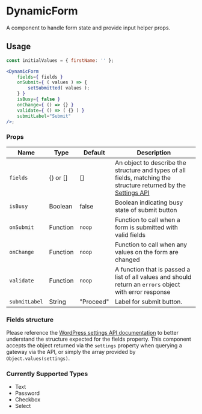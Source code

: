 # DynamicForm

A component to handle form state and provide input helper props.

## Usage

```jsx
const initialValues = { firstName: '' };

<DynamicForm
	fields={ fields }
	onSubmit={ ( values ) => {
		setSubmitted( values );
	} }
	isBusy={ false }
	onChange={ () => {} }
	validate={ () => ( {} ) }
	submitLabel="Submit"
/>;
```

### Props

| Name          | Type     | Default   | Description                                                                                                                                                             |
| ------------- | -------- | --------- | ----------------------------------------------------------------------------------------------------------------------------------------------------------------------- |
| `fields`      | {} or [] | []        | An object to describe the structure and types of all fields, matching the structure returned by the [Settings API](https://developer.fincommerce.com/docs/settings-api/) |
| `isBusy`      | Boolean  | false     | Boolean indicating busy state of submit button                                                                                                                          |
| `onSubmit`    | Function | `noop`    | Function to call when a form is submitted with valid fields                                                                                                             |
| `onChange`    | Function | `noop`    | Function to call when any values on the form are changed                                                                                                                |
| `validate`    | Function | `noop`    | A function that is passed a list of all values and should return an `errors` object with error response                                                                 |
| `submitLabel` | String   | "Proceed" | Label for submit button.                                                                                                                                                |

### Fields structure

Please reference the [WordPress settings API documentation](https://developer.fincommerce.com/docs/settings-api/) to better understand the structure expected for the fields property. This component accepts the object returned via the `settings` property when querying a gateway via the API, or simply the array provided by `Object.values(settings)`.

### Currently Supported Types

-   Text
-   Password
-   Checkbox
-   Select
